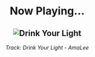 <div align="center"> 
<h1>Now Playing...</h1>

![Drink Your Light](https://i.scdn.co/image/ab67616d00001e02cda5ff15165f9f7af3d9a5e3)
--
_<p>Track: Drink Your Light - AmaLee </p>_
</div>
